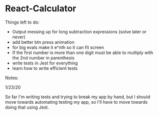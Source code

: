 # React-Calculator

Things left to do:

- Output messing up for long subtraction expressions (solve later or never)
- add better btn press animation
- for big evals make it e^nth so it can fit screen
- If the first number is more than one digit must be able to multiply with the 2nd number in parenthesis
- write tests in Jest for everything
- learn how to write efficient tests

Notes:

1/23/20

So far I'm writing tests and trying to break my app by hand, but I should move towards automating testing my app, so I'll have to move towards doing that using Jest.
